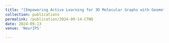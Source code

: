 ```yaml
---
title: "[Empowering Active Learning for 3D Molecular Graphs with Geometric Graph Isomorphism. Ronast Subedi\*, Lu Wei\*, Wenhan Gao\*, Shayok Chakraborty, Yi Liu.]"
collection: publications
permalink: /publication/2024-09-14-CTNO
date: 2024-09-13
venue: 'NeurIPS'

---
```


